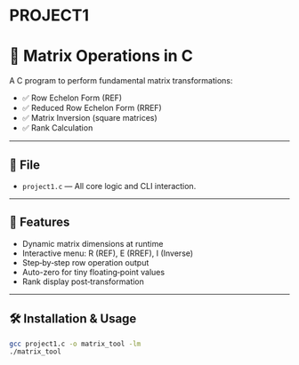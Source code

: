 # PROJECT1
# 🔢 Matrix Operations in C

A C program to perform fundamental matrix transformations:

- ✅ Row Echelon Form (REF)
- ✅ Reduced Row Echelon Form (RREF)
- ✅ Matrix Inversion (square matrices)
- ✅ Rank Calculation

---

## 📁 File

- `project1.c` — All core logic and CLI interaction.

---

## 🚀 Features

- Dynamic matrix dimensions at runtime  
- Interactive menu: R (REF), E (RREF), I (Inverse)  
- Step‑by‑step row operation output  
- Auto-zero for tiny floating‑point values  
- Rank display post‑transformation

---

## 🛠️ Installation & Usage

```bash
gcc project1.c -o matrix_tool -lm
./matrix_tool
